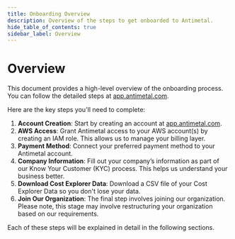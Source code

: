 ```yaml
---
title: Onboarding Overview
description: Overview of the steps to get onboarded to Antimetal.
hide_table_of_contents: true
sidebar_label: Overview
---
```


# Overview

This document provides a high-level overview of the onboarding process. You can follow the detailed steps at [app.antimetal.com](https://app.antimetal.com).

Here are the key steps you'll need to complete:

1. **Account Creation**: Start by creating an account at [<u>app.antimetal.com</u>](https://app.antimetal.com).
2. **AWS Access**: Grant Antimetal access to your AWS account(s) by creating an IAM role. This allows us to manage your billing layer.
3. **Payment Method**: Connect your preferred payment method to your Antimetal account.
4. **Company Information**: Fill out your company’s information as part of our Know Your Customer (KYC) process. This helps us understand your business better.
5. **Download Cost Explorer Data**: Download a CSV file of your Cost Explorer Data so you don't lose your data.
6. **Join Our Organization**: The final step involves joining our organization. Please note, this stage may involve restructuring your organization based on our requirements.

Each of these steps will be explained in detail in the following sections.
